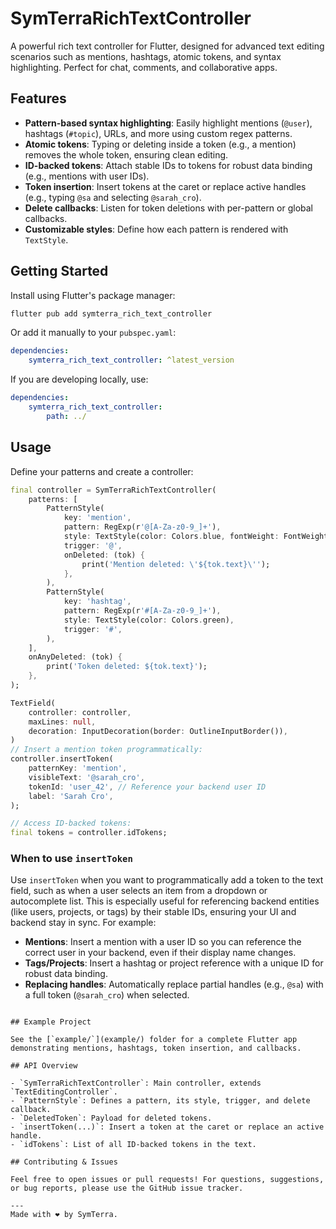
# SymTerraRichTextController

A powerful rich text controller for Flutter, designed for advanced text editing scenarios such as mentions, hashtags, atomic tokens, and syntax highlighting. Perfect for chat, comments, and collaborative apps.

## Features

- **Pattern-based syntax highlighting**: Easily highlight mentions (`@user`), hashtags (`#topic`), URLs, and more using custom regex patterns.
- **Atomic tokens**: Typing or deleting inside a token (e.g., a mention) removes the whole token, ensuring clean editing.
- **ID-backed tokens**: Attach stable IDs to tokens for robust data binding (e.g., mentions with user IDs).
- **Token insertion**: Insert tokens at the caret or replace active handles (e.g., typing `@sa` and selecting `@sarah_cro`).
- **Delete callbacks**: Listen for token deletions with per-pattern or global callbacks.
- **Customizable styles**: Define how each pattern is rendered with `TextStyle`.

## Getting Started

Install using Flutter's package manager:

```sh
flutter pub add symterra_rich_text_controller
```

Or add it manually to your `pubspec.yaml`:

```yaml
dependencies:
	symterra_rich_text_controller: ^latest_version
```

If you are developing locally, use:

```yaml
dependencies:
	symterra_rich_text_controller:
		path: ../
```

## Usage

Define your patterns and create a controller:

```dart
final controller = SymTerraRichTextController(
	patterns: [
		PatternStyle(
			key: 'mention',
			pattern: RegExp(r'@[A-Za-z0-9_]+'),
			style: TextStyle(color: Colors.blue, fontWeight: FontWeight.bold),
			trigger: '@',
			onDeleted: (tok) {
				print('Mention deleted: \'${tok.text}\'');
			},
		),
		PatternStyle(
			key: 'hashtag',
			pattern: RegExp(r'#[A-Za-z0-9_]+'),
			style: TextStyle(color: Colors.green),
			trigger: '#',
		),
	],
	onAnyDeleted: (tok) {
		print('Token deleted: ${tok.text}');
	},
);

TextField(
	controller: controller,
	maxLines: null,
	decoration: InputDecoration(border: OutlineInputBorder()),
)
// Insert a mention token programmatically:
controller.insertToken(
	patternKey: 'mention',
	visibleText: '@sarah_cro',
	tokenId: 'user_42', // Reference your backend user ID
	label: 'Sarah Cro',
);

// Access ID-backed tokens:
final tokens = controller.idTokens;

```

### When to use `insertToken`

Use `insertToken` when you want to programmatically add a token to the text field, such as when a user selects an item from a dropdown or autocomplete list. This is especially useful for referencing backend entities (like users, projects, or tags) by their stable IDs, ensuring your UI and backend stay in sync. For example:

- **Mentions**: Insert a mention with a user ID so you can reference the correct user in your backend, even if their display name changes.
- **Tags/Projects**: Insert a hashtag or project reference with a unique ID for robust data binding.
- **Replacing handles**: Automatically replace partial handles (e.g., `@sa`) with a full token (`@sarah_cro`) when selected.
```

## Example Project

See the [`example/`](example/) folder for a complete Flutter app demonstrating mentions, hashtags, token insertion, and callbacks.

## API Overview

- `SymTerraRichTextController`: Main controller, extends `TextEditingController`.
- `PatternStyle`: Defines a pattern, its style, trigger, and delete callback.
- `DeletedToken`: Payload for deleted tokens.
- `insertToken(...)`: Insert a token at the caret or replace an active handle.
- `idTokens`: List of all ID-backed tokens in the text.

## Contributing & Issues

Feel free to open issues or pull requests! For questions, suggestions, or bug reports, please use the GitHub issue tracker.

---
Made with ❤️ by SymTerra.
